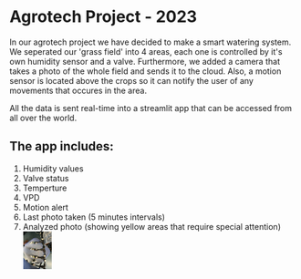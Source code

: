 # Agrotech Project - 2023

In our agrotech project we have decided to make a smart watering system.
We seperated our 'grass field' into 4 areas, each one is controlled by it's own humidity sensor and a valve.
Furthermore, we added a camera that takes a photo of the whole field and sends it to the cloud.
Also, a motion sensor is located above the crops so it can notify the user of any movements that occures in the area.

All the data is sent real-time into a streamlit app that can be accessed from all over the world.
## The app includes: 
1. Humidity values
2. Valve status
3. Temperture
4. VPD 
5. Motion alert
6. Last photo taken (5 minutes intervals)
7. Analyzed photo (showing yellow areas that require special attention)
<img
  src="/images/for_readme/IMG_6594.jpg"
  alt="Alt text"
  title="Optional title"
  style="display: inline-block; margin: 0 auto; max-width: 50px">

